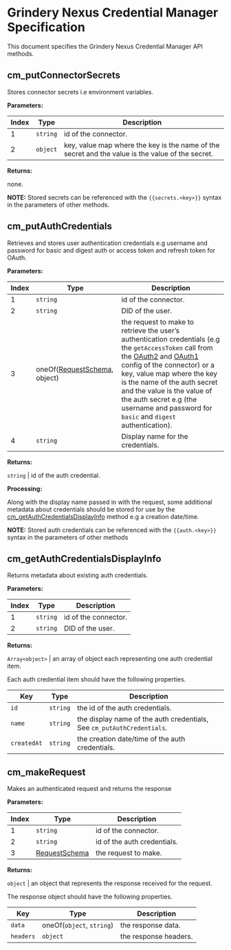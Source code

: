 # Grindery Nexus Credential Manager Specification

This document specifies the Grindery Nexus Credential Manager API methods.


## cm_putConnectorSecrets

Stores connector secrets i.e environment variables.

**Parameters:**

Index | Type | Description
------|------|------------
1 | `string` | id of the connector.
2 | `object` | key, value map where the key is the name of the secret and the value is the value of the secret.

**Returns:**

none.

**NOTE:** Stored secrets can be referenced with the `{{secrets.<key>}}` syntax in the parameters of other methods.


## cm_putAuthCredentials

Retrieves and stores user authentication credentials e.g username and password for basic and digest auth or access token and refresh token for OAuth.
 
**Parameters:**

Index | Type | Description
------|------|------------
1 | `string` | id of the connector.
2 | `string` | DID of the user.
3 | oneOf([RequestSchema](https://github.com/grindery-io/grindery-nexus-schema/tree/master/connectors#requestschema), object)  | the request to make to retrieve the user’s authentication credentials (e.g the `getAccessToken` call from the [OAuth2](https://github.com/grindery-io/grindery-nexus-schema/tree/master/connectors#authenticationoauth2configschema) and [OAuth1](https://github.com/grindery-io/grindery-nexus-schema/tree/master/connectors#authenticationoauth1configschema) config of the connector) or a key, value map where the key is the name of the auth secret and the value is the value of the auth secret e.g (the username and password for `basic` and `digest` authentication).
4 | `string` | Display name for the credentials.

**Returns:**

`string` | id of the auth credential.

**Processing:**

Along with the display name passed in with the request, some additional metadata about credentials should be stored for use by the [cm_getAuthCredentialsDisplayInfo](#cm_getauthcredentialsdisplayinfo) method e.g a creation date/time.

**NOTE:** Stored auth credentials can be referenced with the `{{auth.<key>}}` syntax in the parameters of other methods


## cm_getAuthCredentialsDisplayInfo

Returns metadata about existing auth credentials.

**Parameters:**

Index | Type | Description
------|------|------------
1 | `string` | id of the connector.
2 | `string` | DID of the user.

**Returns:**

`Array<object>` | an array of object each representing one auth credential item.

Each auth credential item should have the following properties.

Key | Type | Description
----|------|------------
`id` | `string` | the id of the auth credentials.
`name` | `string` |  the display name of the auth credentials, See `cm_putAuthCredentials`.
`createdAt` | `string` | the creation date/time of the auth credentials.



## cm_makeRequest

Makes an authenticated request and returns the response

**Parameters:**

Index | Type | Description
------|------|------------
1 | `string` | id of the connector.
2 | `string` | id of the auth credentials.
3 | [RequestSchema](https://github.com/grindery-io/grindery-nexus-schema/tree/master/connectors#requestschema)  | the request to make.

**Returns:**

`object` | an object that represents the response received for the request.

The response object should have the following properties.

Key | Type | Description
----|------|------------
`data` | oneOf(`object`, `string`) | the response data.
`headers` | `object` | the response headers.